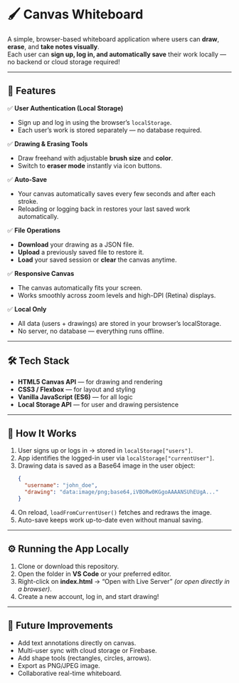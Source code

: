 # 🖌️ Canvas Whiteboard

A simple, browser-based whiteboard application where users can **draw**, **erase**, and **take notes visually**.  
Each user can **sign up, log in, and automatically save** their work locally — no backend or cloud storage required!

---

## 🚀 Features

✅ **User Authentication (Local Storage)**  
- Sign up and log in using the browser’s `localStorage`.  
- Each user’s work is stored separately — no database required.

✅ **Drawing & Erasing Tools**  
- Draw freehand with adjustable **brush size** and **color**.  
- Switch to **eraser mode** instantly via icon buttons.

✅ **Auto-Save**  
- Your canvas automatically saves every few seconds and after each stroke.  
- Reloading or logging back in restores your last saved work automatically.

✅ **File Operations**  
- **Download** your drawing as a JSON file.  
- **Upload** a previously saved file to restore it.  
- **Load** your saved session or **clear** the canvas anytime.

✅ **Responsive Canvas**  
- The canvas automatically fits your screen.  
- Works smoothly across zoom levels and high-DPI (Retina) displays.

✅ **Local Only**  
- All data (users + drawings) are stored in your browser’s localStorage.  
- No server, no database — everything runs offline.

---

## 🛠️ Tech Stack

- **HTML5 Canvas API** — for drawing and rendering  
- **CSS3 / Flexbox** — for layout and styling  
- **Vanilla JavaScript (ES6)** — for all logic  
- **Local Storage API** — for user and drawing persistence

---

## 🧠 How It Works

1. User signs up or logs in → stored in `localStorage["users"]`.  
2. App identifies the logged-in user via `localStorage["currentUser"]`.  
3. Drawing data is saved as a Base64 image in the user object:
   ```json
   {
     "username": "john_doe",
     "drawing": "data:image/png;base64,iVBORw0KGgoAAAANSUhEUgA..."
   }
4. On reload, `loadFromCurrentUser()` fetches and redraws the image.  
5. Auto-save keeps work up-to-date even without manual saving.

---

## ⚙️ Running the App Locally

1. Clone or download this repository.  
2. Open the folder in **VS Code** or your preferred editor.  
3. Right-click on **index.html** → “Open with Live Server” *(or open directly in a browser)*.  
4. Create a new account, log in, and start drawing!

---

## 🧹 Future Improvements

- Add text annotations directly on canvas.  
- Multi-user sync with cloud storage or Firebase.  
- Add shape tools (rectangles, circles, arrows).  
- Export as PNG/JPEG image.  
- Collaborative real-time whiteboard.

